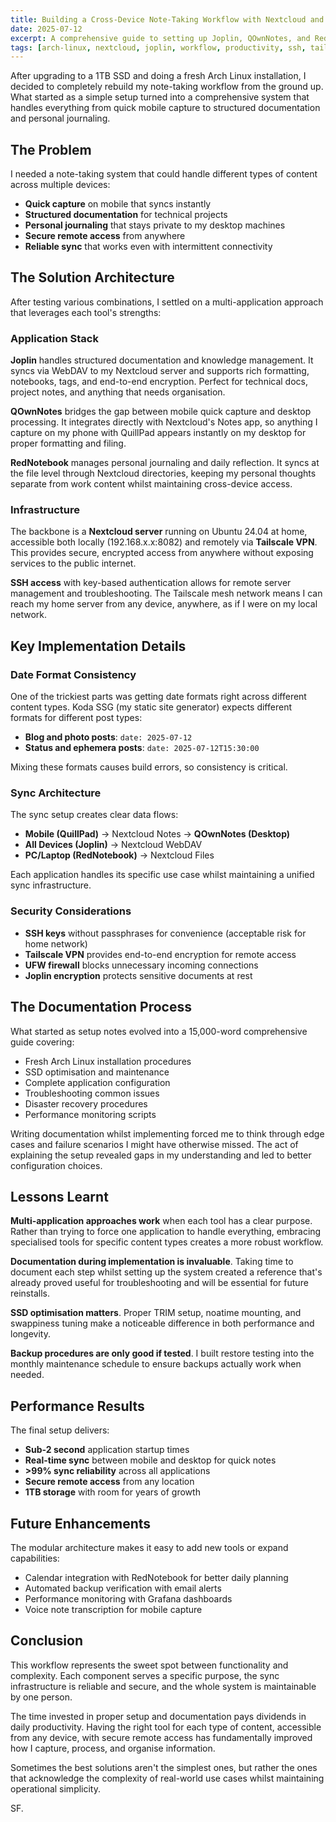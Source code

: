 ```yaml
---
title: Building a Cross-Device Note-Taking Workflow with Nextcloud and Arch Linux
date: 2025-07-12
excerpt: A comprehensive guide to setting up Joplin, QOwnNotes, and RedNotebook with secure remote access via Tailscale VPN on a fresh Arch Linux installation.
tags: [arch-linux, nextcloud, joplin, workflow, productivity, ssh, tailscale, documentation, ssd, sync]
---
```


After upgrading to a 1TB SSD and doing a fresh Arch Linux installation, I decided to completely rebuild my note-taking workflow from the ground up. What started as a simple setup turned into a comprehensive system that handles everything from quick mobile capture to structured documentation and personal journaling.

## The Problem

I needed a note-taking system that could handle different types of content across multiple devices:

- **Quick capture** on mobile that syncs instantly
- **Structured documentation** for technical projects
- **Personal journaling** that stays private to my desktop machines
- **Secure remote access** from anywhere
- **Reliable sync** that works even with intermittent connectivity

## The Solution Architecture

After testing various combinations, I settled on a multi-application approach that leverages each tool's strengths:

### Application Stack

**Joplin** handles structured documentation and knowledge management. It syncs via WebDAV to my Nextcloud server and supports rich formatting, notebooks, tags, and end-to-end encryption. Perfect for technical docs, project notes, and anything that needs organisation.

**QOwnNotes** bridges the gap between mobile quick capture and desktop processing. It integrates directly with Nextcloud's Notes app, so anything I capture on my phone with QuillPad appears instantly on my desktop for proper formatting and filing.

**RedNotebook** manages personal journaling and daily reflection. It syncs at the file level through Nextcloud directories, keeping my personal thoughts separate from work content whilst maintaining cross-device access.

### Infrastructure

The backbone is a **Nextcloud server** running on Ubuntu 24.04 at home, accessible both locally (192.168.x.x:8082) and remotely via **Tailscale VPN**. This provides secure, encrypted access from anywhere without exposing services to the public internet.

**SSH access** with key-based authentication allows for remote server management and troubleshooting. The Tailscale mesh network means I can reach my home server from any device, anywhere, as if I were on my local network.

## Key Implementation Details

### Date Format Consistency

One of the trickiest parts was getting date formats right across different content types. Koda SSG (my static site generator) expects different formats for different post types:

- **Blog and photo posts**: `date: 2025-07-12`
- **Status and ephemera posts**: `date: 2025-07-12T15:30:00`

Mixing these formats causes build errors, so consistency is critical.

### Sync Architecture

The sync setup creates clear data flows:

- **Mobile (QuillPad)** → Nextcloud Notes → **QOwnNotes (Desktop)**
- **All Devices (Joplin)** → Nextcloud WebDAV
- **PC/Laptop (RedNotebook)** → Nextcloud Files

Each application handles its specific use case whilst maintaining a unified sync infrastructure.

### Security Considerations

- **SSH keys** without passphrases for convenience (acceptable risk for home network)
- **Tailscale VPN** provides end-to-end encryption for remote access
- **UFW firewall** blocks unnecessary incoming connections
- **Joplin encryption** protects sensitive documents at rest

## The Documentation Process

What started as setup notes evolved into a 15,000-word comprehensive guide covering:

- Fresh Arch Linux installation procedures
- SSD optimisation and maintenance
- Complete application configuration
- Troubleshooting common issues
- Disaster recovery procedures
- Performance monitoring scripts

Writing documentation whilst implementing forced me to think through edge cases and failure scenarios I might have otherwise missed. The act of explaining the setup revealed gaps in my understanding and led to better configuration choices.

## Lessons Learnt

**Multi-application approaches work** when each tool has a clear purpose. Rather than trying to force one application to handle everything, embracing specialised tools for specific content types creates a more robust workflow.

**Documentation during implementation is invaluable**. Taking time to document each step whilst setting up the system created a reference that's already proved useful for troubleshooting and will be essential for future reinstalls.

**SSD optimisation matters**. Proper TRIM setup, noatime mounting, and swappiness tuning make a noticeable difference in both performance and longevity.

**Backup procedures are only good if tested**. I built restore testing into the monthly maintenance schedule to ensure backups actually work when needed.

## Performance Results

The final setup delivers:

- **Sub-2 second** application startup times
- **Real-time sync** between mobile and desktop for quick notes
- **>99% sync reliability** across all applications
- **Secure remote access** from any location
- **1TB storage** with room for years of growth

## Future Enhancements

The modular architecture makes it easy to add new tools or expand capabilities:

- Calendar integration with RedNotebook for better daily planning
- Automated backup verification with email alerts
- Performance monitoring with Grafana dashboards
- Voice note transcription for mobile capture

## Conclusion

This workflow represents the sweet spot between functionality and complexity. Each component serves a specific purpose, the sync infrastructure is reliable and secure, and the whole system is maintainable by one person.

The time invested in proper setup and documentation pays dividends in daily productivity. Having the right tool for each type of content, accessible from any device, with secure remote access has fundamentally improved how I capture, process, and organise information.

Sometimes the best solutions aren't the simplest ones, but rather the ones that acknowledge the complexity of real-world use cases whilst maintaining operational simplicity.

SF.

